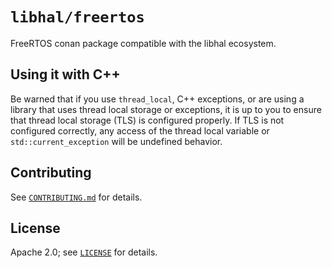 # `libhal/freertos`

FreeRTOS conan package compatible with the libhal ecosystem.

## Using it with C++

Be warned that if you use `thread_local`, C++ exceptions, or are using a
library that uses thread local storage or exceptions, it is up to you to ensure
that thread local storage (TLS) is configured properly. If TLS is not
configured correctly, any access of the thread local variable or
`std::current_exception` will be undefined behavior.

## Contributing

See [`CONTRIBUTING.md`](CONTRIBUTING.md) for details.

## License

Apache 2.0; see [`LICENSE`](LICENSE) for details.
